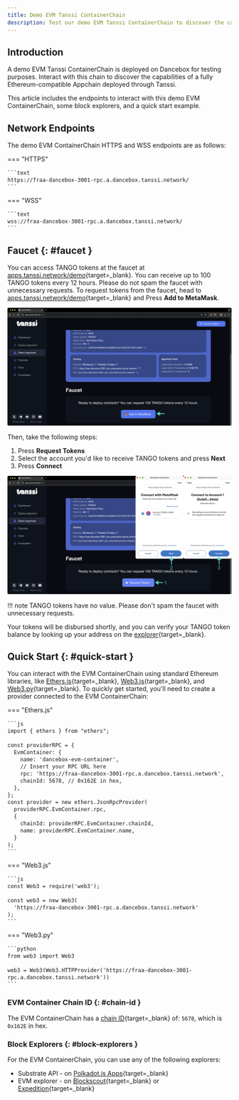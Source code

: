 ```yaml
---
title: Demo EVM Tanssi ContainerChain
description: Test our demo EVM Tanssi ContainerChain to discover the capabilities of a fully Ethereum-compatible Appchain deployed through Tanssi in just a few minutes.
---
```


## Introduction

A demo EVM Tanssi ContainerChain is deployed on Dancebox for testing purposes. Interact with this chain to discover the capabilities of a fully Ethereum-compatible Appchain deployed through Tanssi.

This article includes the endpoints to interact with this demo EVM ContainerChain, some block explorers, and a quick start example.

## Network Endpoints

The demo EVM ContainerChain HTTPS and WSS endpoints are as follows:

=== "HTTPS"

    ```text
    https://fraa-dancebox-3001-rpc.a.dancebox.tanssi.network/
    ```

=== "WSS"

    ```text
    wss://fraa-dancebox-3001-rpc.a.dancebox.tanssi.network/
    ```

## Faucet {: #faucet }

You can access TANGO tokens at the faucet at [apps.tanssi.network/demo](https://apps.tanssi.network/demo){target=\_blank}. You can receive up to 100 TANGO tokens every 12 hours. Please do not spam the faucet with unnecessary requests. To request tokens from the faucet, head to [apps.tanssi.network/demo](https://apps.tanssi.network/demo){target=\_blank} and Press **Add to MetaMask**.

![Add to MetaMask](/images/builders/network/networks/dancebox/demo/demo-1.webp)


Then, take the following steps:

1. Press **Request Tokens**
2. Select the account you'd like to receive TANGO tokens and press **Next**
3. Press **Connect** 

![Request tokens](/images/builders/network/networks/dancebox/demo/demo-2.webp)

!!! note
    TANGO tokens have no value. Please don't spam the faucet with unnecessary requests. 

Your tokens will be disbursed shortly, and you can verify your TANGO token balance by looking up your address on the [explorer](https://3001-blockscout.a.dancebox.tanssi.network/){target=\_blank}.

## Quick Start {: #quick-start }

You can interact with the EVM ContainerChain using standard Ethereum libraries, like [Ethers.js](/builders/interact/ethereum-api/libraries/ethersjs){target=\_blank}, [Web3.js](/builders/interact/ethereum-api/libraries/web3js){target=\_blank}, and [Web3.py](/builders/interact/ethereum-api/libraries/web3py){target=\_blank}. To quickly get started, you'll need to create a provider connected to the EVM ContainerChain:

=== "Ethers.js"

    ```js
    import { ethers } from "ethers";

    const providerRPC = {
      EvmContainer: {
        name: 'dancebox-evm-container',
        // Insert your RPC URL here
        rpc: 'https://fraa-dancebox-3001-rpc.a.dancebox.tanssi.network', 
        chainId: 5678, // 0x162E in hex,
      },
    };
    const provider = new ethers.JsonRpcProvider(
      providerRPC.EvmContainer.rpc, 
      {
        chainId: providerRPC.EvmContainer.chainId,
        name: providerRPC.EvmContainer.name,
      }
    );
    ```

=== "Web3.js"

    ```js
    const Web3 = require('web3');

    const web3 = new Web3(
      'https://fraa-dancebox-3001-rpc.a.dancebox.tanssi.network'
    );
    ```

=== "Web3.py"

    ```python
    from web3 import Web3

    web3 = Web3(Web3.HTTPProvider('https://fraa-dancebox-3001-rpc.a.dancebox.tanssi.network')) 
    ```

### EVM Container Chain ID {: #chain-id }

The EVM ContainerChain has a [chain ID](https://chainlist.org/chain/5678){target=\_blank} of: `5678`, which is `0x162E` in hex.

### Block Explorers {: #block-explorers }

For the EVM ContainerChain, you can use any of the following explorers:

- Substrate API - on [Polkadot.js Apps](https://polkadot.js.org/apps/?rpc=wss://fraa-dancebox-3001-rpc.a.dancebox.tanssi.network#/explorer){target=\_blank}
- EVM explorer - on [Blockscout](https://3001-blockscout.a.dancebox.tanssi.network/){target=\_blank} or [Expedition](https://tanssi-evmexplorer.netlify.app/){target=\_blank}

